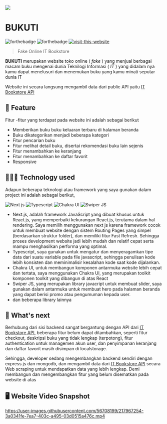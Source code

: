 [![](https://user-images.githubusercontent.com/56708199/217607212-0cdc58bf-d921-47bc-9125-b56b25220c2e.png)](https://bukuti.vercel.app/)

# BUKUTI
  
![forthebadge](https://forthebadge.com/images/badges/built-with-love.svg)
![forthebadge](https://forthebadge.com/images/badges/made-with-typescript.svg)
[![visit-this-website](https://user-images.githubusercontent.com/56708199/217606515-3c64c100-8e05-4c01-8b1d-fdeae9374f9a.svg)](https://bukuti.vercel.app/)

> Fake Online IT Bookstore

**BUKUTI** merupakan website toko online ( _fake_ ) yang menjual berbagai macam buku mengenai dunia Teknilogi Informasi ( _IT_ ) yang didalam nya kamu dapat menelusuri dan menemukan buku yang kamu minati seputar dunia IT

Website ini secara langsung mengambil data dari public API yaitu [IT Bookstore API](https://api.itbook.store/)

## 🚀 Feature 

Fitur -fitur yang terdapat pada website ini adalah sebagai berikut 

- Memberikan buku buku keluaran terbaru di halaman beranda
- Buku dikategorikan menjadi beberapa kategori
- Fitur pencarian buku
- Fitur melihat detail buku, disertai rekomendasi buku lain sejenis
- Fitur menambahkan ke keranjang
- Fitur menambahkan ke daftar favorit
- Responsive

## 👩🏾‍💻 Technology used

Adapun beberapa teknologi atau framework yang saya gunakan dalam project ini adalah sebagai berikut,

![Next js](https://img.shields.io/badge/Next.js-000000.svg?style=for-the-badge&logo=nextdotjs&logoColor=white)
![Typescript](https://img.shields.io/badge/TypeScript-3178C6.svg?style=for-the-badge&logo=TypeScript&logoColor=white)
![Chakra UI](https://img.shields.io/badge/Chakra%20UI-319795.svg?style=for-the-badge&logo=Chakra-UI&logoColor=white)
![Swiper JS](https://img.shields.io/badge/Swiper-6332F6.svg?style=for-the-badge&logo=Swiper&logoColor=white)

- Next.js, adalah framework JavaScript yang dibuat khusus untuk React.js, yang memperbaiki kekurangan React.js, terutama dalam hal rendering. Saya memilih menggunakan next js karena framework cocok untuk membuat website dengan sistem Routing Pages yang simpel (berdasarkan struktur folder), dan memiliki fitur Fast Refresh. Sehingga proses development website jadi lebih mudah dan relatif cepat serta mampu menghasilkan performa yang optimal.
- Typescript, saya gunakan untuk mengatur dan menyeragamkan tipe data dari suatu variable pada file javascript, sehingga penulisan kode lebih konsisten dan meminimalisir kesalahan kode saat kode dijalankan.
- Chakra UI, untuk membangun komponen antarmuka website lebih cepat dan tertata, saya menggunakan Chakra UI, yang merupakan toolkit komponen toolkit yang dibangun di atas React
- Swiper JS, yang merupakan library javacript untuk membuat slider, saya gunakan dalam antarmuka untuk membuat hero pada halaman beranda yang dapat berisi promo atau pengumuman kepada user.
- dan beberapa library lainnya

## 🤔 What's next

Berhubung dari sisi backend sangat bergantung dengan API dari [IT Bookstore API](https://api.itbook.store/), beberapa fitur belum dapat ditambahkan, seperti fitur checkout, deskripsi buku yang tidak lengkap (terpotong), fitur authentication untuk managemen akun user, dan penyimpanan keranjang dan daftar favorit masih disimpan di localstorage.

Sehingga, developer sedang mengembangkan backend sendiri dengan express.js dan mongodb, dan mengambil data dari [IT Bookstore API](https://api.itbook.store/) secara Web scraping untuk mendapatkan data yang lebih lengkap. Demi membangun dan mengembangkan fitur yang belum disematkan pada website di atas

## 🖥️ Website Video Snapshot

https://user-images.githubusercontent.com/56708199/217967254-3a0341fe-7ea7-403c-a495-03d0515a476c.mp4
